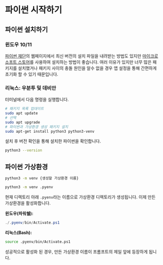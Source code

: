 # 파이썬 시작하기

## 파이썬 설치하기

### 윈도우 10/11

[파이썬 재단](https://www.python.org/)의 웹페이지에서 최신 버전의 설치 파일을 내려받는 방법도 있지만 [마이크로소프트 스토어](https://apps.microsoft.com/store/search/python)를 사용하여 설치하는 방법이 좋습니다. 여러 이유가 있지만 너무 많은 패키지를 설치했거나 패키지 사이의 충돌 원인을 알수 없을 경우 앱 설정을 통해 간편하게 초기화 할 수 있기 때문입니다.

### 리눅스: 우분투 및 데비안

터미널에서 다음 명령을 실행합니다.

```bash
# 패키지 목록 업데이트
sudo apt update
# 선택
sudo apt upgrade
# 파이썬과 가상환경 생성 패키지 설치
sudo apt-get install python3 python3-venv
```

설치 후 버전 확인을 통해 설치한 파이썬을 확인합니다.

```bash
python3 --version
```

## 파이썬 가상환경

```bash
python3 -m venv {생성할 가상환경 이름}
```

```bash
python3 -m venv .pyenv
```

현재 디렉토리 아래 `.pyenv`라는 이름으로 가상환경 디렉토리가 생성됩니다. 이제 만든 가상환경을 활성화합니다.

**윈도우(파워쉘):**

```ps1
./.pyenv/bin/Activate.ps1
```

**리눅스(Bash):**

```bash
source .pyenv/bin/Activate.ps1
```

성공적으로 활성화 된 경우, 만든 가상환경 이름이 프롬프트의 제일 앞에 등장하게 됩니다.